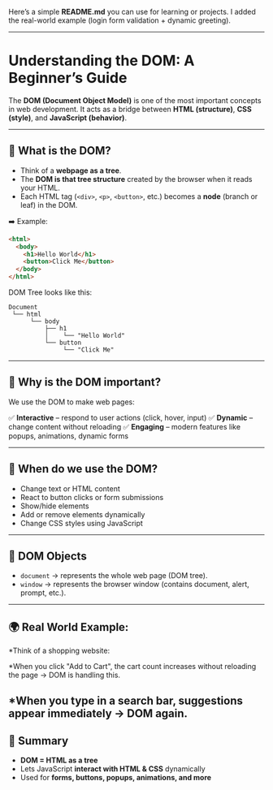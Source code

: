 Here’s a simple **README.md** you can use for learning or projects. I added the real-world example (login form validation + dynamic greeting).

---

# Understanding the DOM: A Beginner’s Guide

The **DOM (Document Object Model)** is one of the most important concepts in web development. It acts as a bridge between **HTML (structure)**, **CSS (style)**, and **JavaScript (behavior)**.

---

## 📌 What is the DOM?

* Think of a **webpage as a tree**.
* The **DOM is that tree structure** created by the browser when it reads your HTML.
* Each HTML tag (`<div>`, `<p>`, `<button>`, etc.) becomes a **node** (branch or leaf) in the DOM.

➡️ Example:

```html
<html>
  <body>
    <h1>Hello World</h1>
    <button>Click Me</button>
  </body>
</html>
```

DOM Tree looks like this:

```
Document
 └── html
      └── body
          ├── h1
          │    └── "Hello World"
          └── button
               └── "Click Me"
```

---

## 📌 Why is the DOM important?

We use the DOM to make web pages:

✅ **Interactive** – respond to user actions (click, hover, input)
✅ **Dynamic** – change content without reloading
✅ **Engaging** – modern features like popups, animations, dynamic forms

---

## 📌 When do we use the DOM?

* Change text or HTML content
* React to button clicks or form submissions
* Show/hide elements
* Add or remove elements dynamically
* Change CSS styles using JavaScript

---

## 📌 DOM Objects

* `document` → represents the whole web page (DOM tree).
* `window` → represents the browser window (contains document, alert, prompt, etc.).

---

## 🌍 Real World Example: 

*Think of a shopping website:

*When you click "Add to Cart", the cart count increases without reloading the page → DOM is handling this.

*When you type in a search bar, suggestions appear immediately → DOM again.
---

## 📌 Summary

* **DOM = HTML as a tree**
* Lets JavaScript **interact with HTML & CSS** dynamically
* Used for **forms, buttons, popups, animations, and more**


